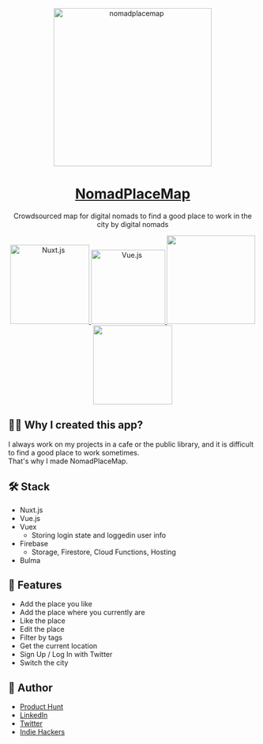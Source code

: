 <div align="center">
<img width="320" alt="nomadplacemap" src="https://user-images.githubusercontent.com/980588/78514839-5388cd80-7768-11ea-942e-0d0825312642.png">
</div>

<div align="center">

# [NomadPlaceMap](https://nomadplacemap.com/)
Crowdsourced map for digital nomads to find a good place to work in the city by digital nomads

<a href="https://nuxtjs.org/" target="_blank">
  <img alt="Nuxt.js" width="160" src="https://user-images.githubusercontent.com/980588/78514878-892db680-7768-11ea-9015-5dcd3f7221b8.png" />
</a>

<a href="https://vuejs.org/" target="_blank">
  <img alt="Vue.js" width="150" src="https://user-images.githubusercontent.com/980588/78514941-b9755500-7768-11ea-936e-d793ac3ee124.png" />
</a>

<a href="https://firebase.google.com/" target="_blank">
  <img width="179" src="https://user-images.githubusercontent.com/980588/75617525-274cb200-5b15-11ea-811c-a5dcf58af58d.png" />
</a>

<a href="https://bulma.io/" target="_blank">
  <img width="160" src="https://user-images.githubusercontent.com/980588/78515005-06f1c200-7769-11ea-9e8c-2b126ffcdc23.png" />
</a>

</div>

## :man_shrugging: Why I created this app?

I always work on my projects in a cafe or the public library, and it is difficult to find a good place to work sometimes.<br />
That's why I made NomadPlaceMap.

## :hammer_and_wrench: Stack

* Nuxt.js
* Vue.js
* Vuex
  * Storing login state and loggedin user info
* Firebase
  * Storage, Firestore, Cloud Functions, Hosting
* Bulma

## :dizzy: Features

* Add the place you like
* Add the place where you currently are
* Like the place
* Edit the place
* Filter by tags
* Get the current location
* Sign Up / Log In with Twitter
* Switch the city

## :eyes: Author

* [Product Hunt](https://www.producthunt.com/@taishi_kato)
* [LinkedIn](https://www.linkedin.com/in/takato0903/)
* [Twitter](https://twitter.com/taishikat0)
* [Indie Hackers](https://www.indiehackers.com/taishikato)
